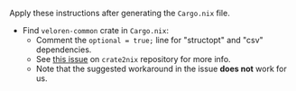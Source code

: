 Apply these instructions after generating the `Cargo.nix` file.

- Find `veloren-common` crate in `Cargo.nix`:
	- Comment the `optional = true;` line for "structopt" and "csv" dependencies.
	- See [this issue](https://github.com/kolloch/crate2nix/issues/129) on `crate2nix` repository for more info.
	- Note that the suggested workaround in the issue **does not** work for us.
